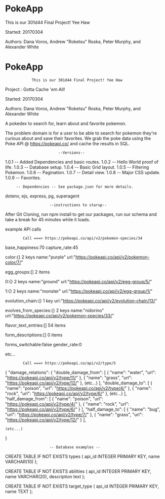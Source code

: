 # PokeApp
This is our 301d44 Final Project! Yee Haw

Started: 20170304

Authors: Dana Voros, Andrew "Roketsu" Roska, Peter Murphy, and Alexander White

# PokeApp
                This is our 301d44 Final Project! Yee Haw

Project : Gotta Cache 'em All! 

Started: 20170304

Authors: Dana Voros, Andrew "Roketsu" Roska, Peter Murphy, and Alexander White

A pokedex to search for, learn about and favorite pokemon. 

The problem domain is for a user to be able to search for pokemon they're curious about and save their favorites. We grab the poke data using the Poke API @ https://pokeapi.co/ and cache the results in SQL.

                            --Versions--

1.0.1 -- Added Dependencies and basic routes. 
1.0.2 -- Hello World proof of life. 
1.0.3 -- Database setup. 
1.0.4 -- Basic Grid layout. 
1.0.5 -- Filtering Pokemon. 
1.0.6 -- Pagination. 
1.0.7 -- Detail view.
1.0.8 -- Major CSS update. 
1.0.9 -- Favorites. 

         -- Dependencies -- See package.json for more details. 

dotenv, ejs, express, pg, superagent

                        --instructions to starup--

After Git Cloning, run npm install to get our packages, run our schema and take a break for 45 minutes while it loads. 

example API calls 

            Call ===> https://pokeapi.co/api/v2/pokemon-species/34

base_happiness:70
capture_rate:45

color:{} 2 keys
name:"purple"
url:"https://pokeapi.co/api/v2/pokemon-color/7/"

egg_groups:[] 2 items

0:{} 2 keys
name:"ground"
url:"https://pokeapi.co/api/v2/egg-group/5/"

1:{} 2 keys
name:"monster"
url:"https://pokeapi.co/api/v2/egg-group/1/"

evolution_chain:{} 1 key
url:"https://pokeapi.co/api/v2/evolution-chain/13/"

evolves_from_species:{} 2 keys
name:"nidorino"
url:"https://pokeapi.co/api/v2/pokemon-species/33/"

flavor_text_entries:[] 54 items

form_descriptions:[] 0 items

forms_switchable:false
gender_rate:0 

etc...

            Call ===> https://pokeapi.co/api/v2/type/5


{
    "damage_relations": {
        "double_damage_from": [
            {
                "name": "water",
                "url": "https://pokeapi.co/api/v2/type/11/"
            },
            {
                "name": "grass",
                "url": "https://pokeapi.co/api/v2/type/12/"
            },
        (etc...)
        ],
        "double_damage_to": [
            {
                "name": "poison",
                "url": "https://pokeapi.co/api/v2/type/4/"
            },
            {
                "name": "rock",
                "url": "https://pokeapi.co/api/v2/type/6/"
            },
        (etc...)
        ],
        "half_damage_from": [
            {
                "name": "poison",
                "url": "https://pokeapi.co/api/v2/type/4/"
            },
            {
                "name": "rock",
                "url": "https://pokeapi.co/api/v2/type/6/"
            }
        ],
        "half_damage_to": [
            {
                "name": "bug",
                "url": "https://pokeapi.co/api/v2/type/7/"
            },
            {
                "name": "grass",
                "url": "https://pokeapi.co/api/v2/type/12/"
            }
        ],
       
    (etc...)
}      


                        -- Database examples --  


CREATE TABLE IF NOT EXISTS types (
  api_id INTEGER PRIMARY KEY,
  name VARCHAR(10)
);


CREATE TABLE IF NOT EXISTS abilities (
  api_id INTEGER PRIMARY KEY,
  name VARCHAR(20),
  description text
);

CREATE TABLE IF NOT EXISTS target_type (
  api_id INTEGER PRIMARY KEY,
  name TEXT
);











